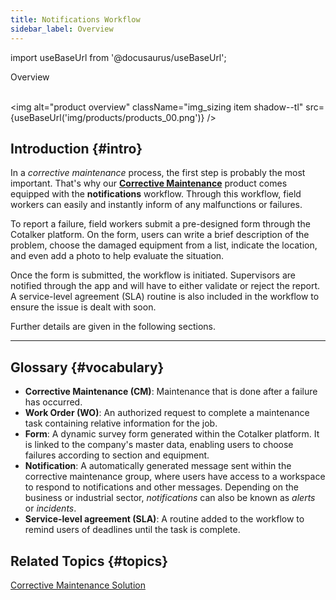 ```yaml
---
title: Notifications Workflow
sidebar_label: Overview
---
```


import useBaseUrl from '@docusaurus/useBaseUrl'; 

<span className="hero__title">Overview</span>
<br/>
<br/>


<img alt="product overview" className="img_sizing item shadow--tl" src={useBaseUrl('img/products/products_00.png')} />
<br/>

## Introduction {#intro}

In a _corrective maintenance_ process, the first step is probably the most important. That's why our [**Corrective Maintenance**](/docs/products/corrective_maintenance/cm_overview) product comes equipped with the **notifications** workflow. Through this workflow, field workers can easily and instantly inform of any malfunctions or failures.

To report a failure, field workers submit a pre-designed form through the Cotalker platform. On the form, users can write a brief description of the problem, choose the damaged equipment from a list, indicate the location, and even add a photo to help evaluate the situation.

Once the form is submitted, the workflow is initiated. Supervisors are notified through the app and will have to either validate or reject the report. A service-level agreement (SLA) routine is also included in the workflow to ensure the issue is dealt with soon.

Further details are given in the following sections.

----

## Glossary {#vocabulary}

- **Corrective Maintenance (CM)**: Maintenance that is done after a failure has occurred.
- **Work Order (WO)**: An authorized request to complete a maintenance task containing relative information for the job.
- **Form**: A dynamic survey form generated within the Cotalker platform. It is linked to the company's master data, enabling users to choose failures according to section and equipment.
- **Notification**: A automatically generated message sent within the corrective maintenance group, where users have access to a workspace to respond to notifications and other messages. Depending on the business or industrial sector, _notifications_ can also be known as _alerts_ or _incidents_.
- **Service-level agreement (SLA)**: A routine added to the workflow to remind users of deadlines until the task is complete. 


## Related Topics {#topics}
[Corrective Maintenance Solution](https://www.cotalker.com/en/solutions/mobility)